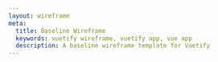 ```yaml
---
layout: wireframe
meta:
  title: Baseline Wireframe
  keywords: vuetify wireframe, vuetify app, vue app
  description: A baseline wireframe template for Vuetify
---
```

<script setup>
  import Baseline from '@/examples/wireframes/baseline.vue'
</script>

<baseline />

